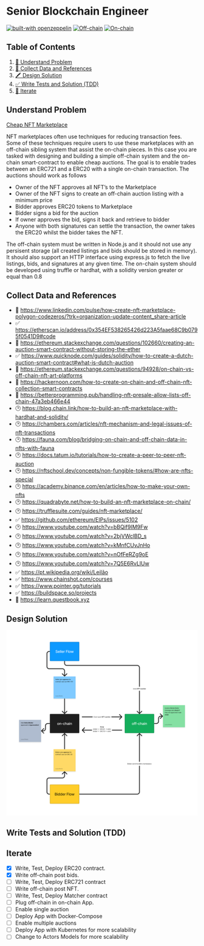 # Senior Blockchain Engineer

[![built-with openzeppelin](https://img.shields.io/badge/built%20with-OpenZeppelin-3677FF)](https://docs.openzeppelin.com/)
[![Off-chain](https://github.com/olivmath/senior-blockchain-engineer-test/actions/workflows/off-chain.yml/badge.svg?branch=main)](https://github.com/olivmath/senior-blockchain-engineer-test/actions/workflows/off-chain.yml)
[![On-chain](https://github.com/olivmath/senior-blockchain-engineer-test/actions/workflows/on-chain.yml/badge.svg?branch=main)](https://github.com/olivmath/senior-blockchain-engineer-test/actions/workflows/on-chain.yml)

## Table of Contents

1. [💬 Understand Problem](#understand-problem)
2. [🎲 Collect Data and References](#collect-data-and-references)
3. [🖍 Design Solution](#design-solution)
4. [✅ Write Tests and Solution (TDD)](#write-tests-and-solution-tdd)
5. [🔄 Iterate](#iterate)

## Understand Problem

[Cheap NFT Marketplace](/assets/Cheap-NFT-Marketplace.pdf)

NFT marketplaces often use techniques for reducing transaction fees.
Some of these techniques require users to use these marketplaces with an off-chain sibling system that assist the on-chain pieces. In this case you are tasked with designing and building a simple off-chain system and the on-chain smart-contract to enable cheap auctions. The goal is to enable trades between an ERC721 and a ERC20 with a single on-chain transaction.
The auctions should work as follows

- Owner of the NFT approves all NFT’s to the Marketplace
- Owner of the NFT signs to create an off-chain auction listing with a minimum price
- Bidder approves ERC20 tokens to Marketplace
- Bidder signs a bid for the auction
- If owner approves the bid, signs it back and retrieve to bidder
- Anyone with both signatures can settle the transaction, the owner takes the ERC20 whilst the bidder takes the NFT.

The off-chain system must be written in Node.js and it should not use any persisent storage (all created listings and bids should be stored in memory). It should also support an HTTP interface using express.js to fetch the live listings, bids, and signatures at any given time. The on-chain system should be developed using truffle or hardhat, with a solidity version greater or equal than 0.8

## Collect Data and References

- 💩 https://www.linkedin.com/pulse/how-create-nft-marketplace-polygon-codezeros/?trk=organization-update-content_share-article
- ✅ https://etherscan.io/address/0x354EF538265426d223A5faae68C9b0795f0541D9#code
- 💩 https://ethereum.stackexchange.com/questions/102660/creating-an-auction-smart-contract-without-storing-the-ether
- ✅ https://www.quicknode.com/guides/solidity/how-to-create-a-dutch-auction-smart-contract#what-is-dutch-auction
- 💩 https://ethereum.stackexchange.com/questions/94928/on-chain-vs-off-chain-nft-art-platforms
- 💩 https://hackernoon.com/how-to-create-on-chain-and-off-chain-nft-collection-smart-contracts
- 💩 https://betterprogramming.pub/handling-nft-presale-allow-lists-off-chain-47a3eb466e44
- 🕑 https://blog.chain.link/how-to-build-an-nft-marketplace-with-hardhat-and-solidity/
- 🕑 https://chambers.com/articles/nft-mechanism-and-legal-issues-of-nft-transactions
- 🕑 https://fauna.com/blog/bridging-on-chain-and-off-chain-data-in-nfts-with-fauna
- 🕑 https://docs.tatum.io/tutorials/how-to-create-a-peer-to-peer-nft-auction
- 🕑 https://nftschool.dev/concepts/non-fungible-tokens/#how-are-nfts-special
- 🕑 https://academy.binance.com/en/articles/how-to-make-your-own-nfts
- 🕑 https://quadrabyte.net/how-to-build-an-nft-marketplace-on-chain/
- 🕑 https://trufflesuite.com/guides/nft-marketplace/
- ✅ https://github.com/ethereum/EIPs/issues/5102
- 🕑 https://www.youtube.com/watch?v=bBQif9IM9Fw
- 🕑 https://www.youtube.com/watch?v=2bjVWclBD_s
- 🕑 https://www.youtube.com/watch?v=kMnfCUvJnHo
- 🕑 https://www.youtube.com/watch?v=nOfFeRZg9oE
- 🕑 https://www.youtube.com/watch?v=7Q5E6RvLlUw
- ✅ https://pt.wikipedia.org/wiki/Leilão
- ✅  https://www.chainshot.com/courses
- ✅  https://www.pointer.gg/tutorials
- ✅  https://buildspace.so/projects
- 💩 https://learn.questbook.xyz

## Design Solution

![Design](/assets/design.png)

## Write Tests and Solution (TDD)

## Iterate

- [x] Write, Test, Deploy ERC20 contract.
- [x] Write off-chain post bids.
- [ ] Write, Test, Deploy ERC721 contract
- [ ] Write off-chain post NFT.
- [ ] Write, Test, Deploy Matcher contract
- [ ] Plug off-chain in on-chain App.
- [ ] Enable single auction
- [ ] Deploy App with Docker-Compose
- [ ] Enable multiple auctions
- [ ] Deploy App with Kubernetes for more scalability
- [ ] Change to Actors Models for more scalability
